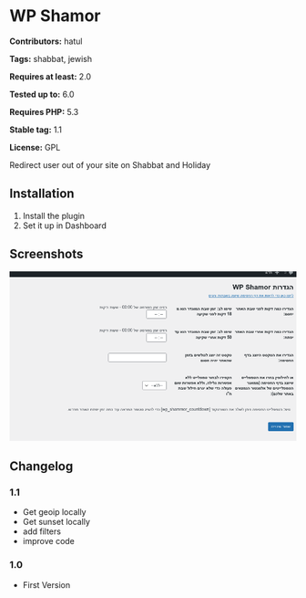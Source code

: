 # WP Shamor #
**Contributors:** hatul  

**Tags:** shabbat, jewish  

**Requires at least:** 2.0  

**Tested up to:** 6.0  

**Requires PHP:** 5.3

**Stable tag:** 1.1  

**License:** GPL  

Redirect user out of your site on Shabbat and Holiday

## Installation ##
1. Install the plugin
2. Set it up in Dashboard

## Screenshots ##
![Dashboard](https://raw.githubusercontent.com/amiad/wp-shamor/master/screenshot-1.png)


## Changelog ##
### 1.1 ###
* Get geoip locally
* Get sunset locally
* add filters
* improve code
### 1.0 ###
* First Version
